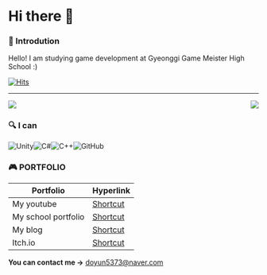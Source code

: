 # Hi there 👋

### 🦕 Introdution

Hello! I am studying game development at Gyeonggi Game Meister High School :)

[![Hits](https://hits.seeyoufarm.com/api/count/incr/badge.svg?url=https%3A%2F%2Fgithub.com%2Fehdbs28&count_bg=%23394DF5&title_bg=%235886FF&icon=iconify.svg&icon_color=%23FFFFFF&title=hits&edge_flat=false)](https://hits.seeyoufarm.com)


---


<div align="center">
  
</div>

 <a href="https://opgc.me/#/users/ehdbs28" target="_blank"><img src="https://api.opgc.me/githubs/users/ehdbs28/tag/?theme=basic" /></a>
<img align="right" src="https://github-readme-stats.vercel.app/api?username=ehdbs28&show_icons=true&theme=swift"/>

<dic align="left">

</div>

### 🔍 I can

![Unity](https://img.shields.io/badge/unity-%23000000.svg?style=for-the-badge&logo=unity&logoColor=white)![C#](https://img.shields.io/badge/c%23-%23239120.svg?style=for-the-badge&logo=c-sharp&logoColor=white)![C++](https://img.shields.io/badge/c++-%2300599C.svg?style=for-the-badge&logo=c%2B%2B&logoColor=white)![GitHub](https://img.shields.io/badge/github-%23121011.svg?style=for-the-badge&logo=github&logoColor=white)

</div>

### 🎮 PORTFOLIO

|Portfolio|Hyperlink|
|------|----|
|My youtube|[Shortcut](https://www.youtube.com/channel/UCTJ55O2NQrO8RFE7ThoKDqA)|
|My school portfolio|[Shortcut](http://ggm.gondr.net/user/profile/226)|
|My blog|[Shortcut](https://dooooooyun.tistory.com/)|
|Itch.io|[Shortcut](https://ehdbs28.itch.io/)|
  
**You can contact me ->**
doyun5373@naver.com



